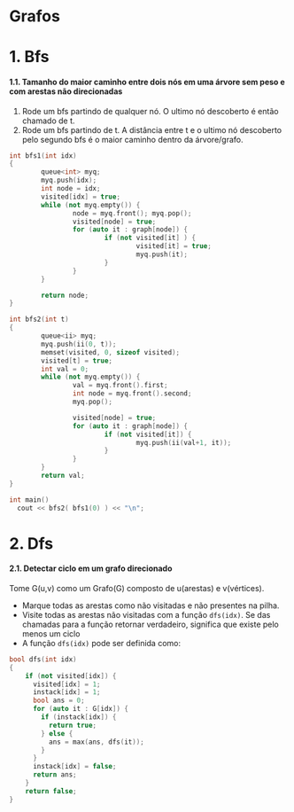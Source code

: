 # Grafos
# 1. Bfs
#### 1.1. Tamanho do maior caminho entre dois nós em uma árvore sem peso e com arestas não direcionadas
1. Rode um bfs partindo de qualquer nó. O ultimo nó descoberto é então chamado de t.
2. Rode um bfs partindo de t. A distância entre t e o ultimo nó descoberto pelo segundo bfs é o maior caminho dentro da árvore/grafo.

```C++
int bfs1(int idx)
{
        queue<int> myq;
        myq.push(idx);
        int node = idx;
        visited[idx] = true;
        while (not myq.empty()) {
                node = myq.front(); myq.pop();
                visited[node] = true;
                for (auto it : graph[node]) {
                        if (not visited[it] ) {
                                visited[it] = true;
                                myq.push(it);
                        }
                }
        }

        return node;
}

int bfs2(int t)
{
        queue<ii> myq;
        myq.push(ii(0, t));
        memset(visited, 0, sizeof visited);
        visited[t] = true;
        int val = 0;
        while (not myq.empty()) {
                val = myq.front().first;
                int node = myq.front().second;
                myq.pop();

                visited[node] = true;
                for (auto it : graph[node]) {
                        if (not visited[it]) {
                                myq.push(ii(val+1, it));
                        }
                }
        }
        return val;
}

int main()
  cout << bfs2( bfs1(0) ) << "\n";
```

# 2. Dfs
#### 2.1. Detectar ciclo em um grafo direcionado
Tome G(u,v) como um Grafo(G) composto de u(arestas) e v(vértices).
- Marque todas as arestas como não visitadas e não presentes na pilha.
- Visite todas as arestas não visitadas com a função `dfs(idx)`. Se das chamadas para a função retornar verdadeiro, significa que existe pelo menos um ciclo
- A função `dfs(idx)` pode ser definida como:
```C++
bool dfs(int idx)
{
    if (not visited[idx]) {
      visited[idx] = 1;
      instack[idx] = 1;
      bool ans = 0;
      for (auto it : G[idx]) {
        if (instack[idx]) {
          return true;
        } else {
          ans = max(ans, dfs(it));
        }
      }
      instack[idx] = false;
      return ans;
    }
    return false;
}
```
